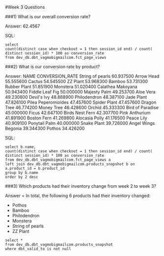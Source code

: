 #Week 3 Questions

###1) What is our overall conversion rate?

Answer: 62.4567

SQL:
```
select 
count(distinct case when checkout = 1 then session_id end) / count( distinct session_id) * 100 as conversion_rate
from dev_db.dbt_vagmobigmailcom.fct_page_views
```

###2) What is our conversion rate by product?

Answer: 
NAME	            CONVERSION_RATE
String of pearls	60.937500
Arrow Head	        55.555600
Cactus	            54.545500
ZZ Plant	        53.968300
Bamboo	            53.731300
Rubber Plant	    51.851900
Monstera	        51.020400
Calathea Makoyana	50.943400
Fiddle Leaf Fig	    50.000000
Majesty Palm	    49.253700
Aloe Vera	        49.230800
Devil's Ivy	        48.888900
Philodendron	    48.387100
Jade Plant	        47.826100
Pilea Peperomioides	47.457600
Spider Plant	    47.457600
Dragon Tree	        46.774200
Money Tree	        46.428600
Orchid	            45.333300
Bird of Paradise	45.000000
Ficus	            42.647100
Birds Nest Fern	    42.307700
Pink Anthurium	    41.891900
Boston Fern	        41.269800
Alocasia Polly	    41.176500
Peace Lily	        40.909100
Ponytail Palm	    40.000000
Snake Plant	        39.726000
Angel Wings Begonia	39.344300
Pothos	            34.426200

SQL:
```
select b.name, 
count(distinct case when checkout = 1 then session_id end) / count( distinct session_id) * 100 as conversion_rate
from dev_db.dbt_vagmobigmailcom.fct_page_views a
left join dev_db.dbt_vagmobigmailcom.products_snapshot b on a.product_id = b.product_id
group by b.name
order by 2 desc
```

###3) Which products had their inventory change from week 2 to week 3?

Answer = In total, the following 6 products had their inventory changed:

* Pothos
* Bamboo
* Philodendron
* Monstera
* String of pearls
* ZZ Plant

```
select *
from dev_db.dbt_vagmobigmailcom.products_snapshot
where dbt_valid_to is not null
```
